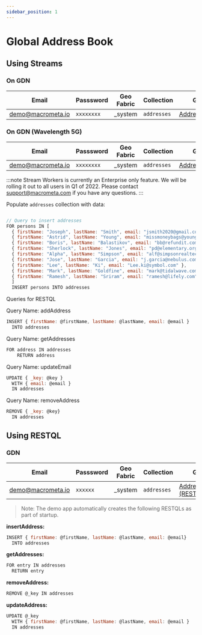 ```yaml
---
sidebar_position: 1
---
```


# Global Address Book

## Using Streams

### On GDN

| **Email**         | **Passsword** | **Geo Fabric** | **Collection** | **GUI**                                                                      | **Source Code**                                                         |
| ----------------- | ------------- | -------------- | -------------- | ---------------------------------------------------------------------------- | ----------------------------------------------------------------------- |
| demo@macrometa.io | `xxxxxxxx`    | \_system       | `addresses`    | [AddressBook](https://macrometacorp.github.io/tutorial-addressbook-streams/) | [github](https://github.com/Macrometacorp/tutorial-addressbook-streams) |

### On GDN (Wavelength 5G)

| **Email**         | **Passsword** | **Geo Fabric** | **Collection** |**GUI**                                                                        | **Source Code** |
| ----------------- | ------------- | -------------- | -------------- | ------------------------------------------------------------------------------ | --------------- |
| demo@macrometa.io | `xxxxxxxx`    | \_system       | `addresses`    | [AddressBook](https://macrometacorp.github.io/addressbook-streams-wavelength/) |

:::note
Stream Workers is currently an Enterprise only feature. We will be rolling it out to all users in Q1 of 2022.
Please contact support@macrometa.com if you have any questions.
:::

Populate `addresses` collection with data:

```js

// Query to insert addresses
FOR persons IN [
  { firstName: "Joseph", lastName: "Smith", email: "jsmith2020@gmail.com" },
  { firstName: "Astrid", lastName: "Young", email: "missmoneybags@young.co.sg" },
  { firstName: "Boris", lastName: "Balastikov", email: "bb@refundit.com" },
  { firstName: "Sherlock", lastName: "Jones", email: "pd@elementary.org" },
  { firstName: "Alpha", lastName: "Simpson", email: "alf@simpsonrealtech.com" },
  { firstName: "Jose", lastName: "Garcia", email: "j.garcia@nebulus.com" },
  { firstName: "Lee", lastName: "Ki", email: "Lee.ki@symbol.com" },
  { firstName: "Mark", lastName: "Goldfine", email: "mark@tidalwave.com" },
  { firstName: "Ramesh", lastName: "Sriram", email: "ramesh@lifely.com" } 
  ]
  INSERT persons INTO addresses

```

Queries for RESTQL

Query Name: addAddress
```js
INSERT { firstName: @firstName, lastName: @lastName, email: @email }
  INTO addresses
```

Query Name: getAddresses
```js
FOR address IN addresses
    RETURN address
```

Query Name: updateEmail
```js
UPDATE { _key: @key }
  WITH { email: @email }
  IN addresses
```

Query Name: removeAddress
```js
REMOVE { _key: @key} 
  IN addresses
```

## Using RESTQL

### GDN

| **Email**         | **Passsword** | **Geo Fabric** | **Collection** | **GUI**                                                                              | **Source Code**                                                        |
| ----------------- | ------------- | -------------- | -------------- | ------------------------------------------------------------------------------------ | ---------------------------------------------------------------------- |
| demo@macrometa.io | `xxxxxx`      | \_system       | `addresses`    | [AddressBook (RESTQL)](https://macrometacorp.github.io/tutorial-addressbook-restql/) | [github](https://github.com/Macrometacorp/tutorial-addressbook-restql) |

> Note: The demo app automatically creates the following RESTQLs as part of startup.

**insertAddress:**
```js
INSERT { firstName: @firstName, lastName: @lastName, email: @email}
  INTO addresses
```

**getAddresses:**
```js
FOR entry IN addresses
  RETURN entry
```

**removeAddress:**
```js
REMOVE @_key IN addresses
```

**updateAddress:**
```js
UPDATE @_key
  WITH { firstName: @firstName, lastName: @lastName, email: @email }
  IN addresses
```
